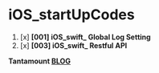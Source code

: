 # iOS_startUpCodes

1. [x] **[001] iOS_swift_ Global Log Setting**
3. [x] **[003] iOS_swift_ Restful API**

 **Tantamount [BLOG](https://swiospot.blogspot.com/)**


